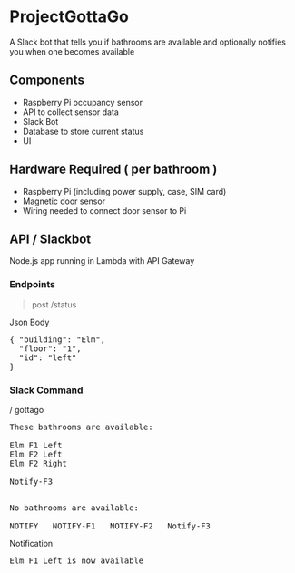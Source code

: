 # ProjectGottaGo
A Slack bot that tells you if bathrooms are available and optionally notifies you when one becomes available


## Components
* Raspberry Pi occupancy sensor
* API to collect sensor data
* Slack Bot
* Database to store current status
* UI

## Hardware Required ( per bathroom )
* Raspberry Pi (including power supply, case, SIM card)
* Magnetic door sensor
* Wiring needed to connect door sensor to Pi 


## API / Slackbot
Node.js app running in Lambda with API Gateway

### Endpoints ###
> post /status

Json Body
<pre>
{ "building": "Elm",
  "floor": "1",
  "id": "left"
}
</pre>


### Slack Command    
/ gottago

<pre>
These bathrooms are available:

Elm F1 Left
Elm F2 Left
Elm F2 Right

Notify-F3

</pre>


<pre>
No bathrooms are available:

NOTIFY   NOTIFY-F1   NOTIFY-F2   Notify-F3
</pre>

Notification
<pre>
Elm F1 Left is now available
</pre>

